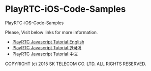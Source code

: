 # PlayRTC-iOS-Code-Samples
PlayRTC-iOS-Code-Samples

Please, Visit below links for more information.

- [PlayRTC Javascript Tutorial English](https://www.playrtc.com/en/documents-en/)
- [PlayRTC Javascript Tutorial 한국어](https://www.playrtc.com/ko/documents-ko/)
- [PlayRTC Javascript Tutorial 中文](https://www.playrtc.com/zh/%E6%96%87%E6%A1%A3-zh/)

COPYRIGHT (c) 2015 SK TELECOM CO. LTD. ALL RIGHTS RESERVED.
